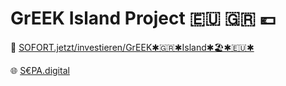 # GrEEK Island Project 🇪🇺 🇬🇷 💶

🌱 [SOFORT.jetzt/investieren/GrEEK✱🇬🇷✱Island✱🏖️✱🇪🇺✱](https://sofort.jetzt/spenden/GrEEK✱🇬🇷✱Island✱🏖️✱🇪🇺✱/)

🌐 [S€PA.digital](https://SEPA.digital)
